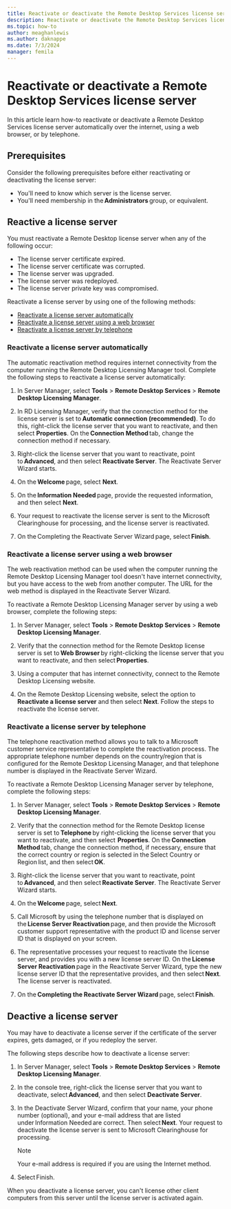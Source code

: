 ```yaml
---
title: Reactivate or deactivate the Remote Desktop Services license server
description: Reactivate or deactivate the Remote Desktop Services license server.
ms.topic: how-to
author: meaghanlewis
ms.author: daknappe
ms.date: 7/3/2024
manager: femila
---
```


# Reactivate or deactivate a Remote Desktop Services license server

In this article learn how-to reactivate or deactivate a Remote Desktop Services license server automatically over the internet, using a web browser, or by telephone.

## Prerequisites

Consider the following prerequisites before either reactivating or deactivating the license server:

- You'll need to know which server is the license server.
- You'll need membership in the **Administrators** group, or equivalent.

## Reactive a license server

You must reactivate a Remote Desktop license server when any of the following occur:

- The license server certificate expired.
- The license server certificate was corrupted.
- The license server was upgraded.
- The license server was redeployed.
- The license server private key was compromised.

Reactivate a license server by using one of the following methods:

- [Reactivate a license server automatically](#reactivate-a-license-server-automatically)
- [Reactivate a license server using a web browser](#reactivate-a-license-server-using-a-web-browser)
- [Reactivate a license server by telephone](#reactivate-a-license-server-by-telephone)

### Reactivate a license server automatically

The automatic reactivation method requires internet connectivity from the computer running the Remote Desktop Licensing Manager tool. Complete the following steps to reactivate a license server automatically:

1. In Server Manager, select **Tools** > **Remote Desktop Services** > **Remote Desktop Licensing Manager**.

1. In RD Licensing Manager, verify that the connection method for the license server is set to **Automatic connection (recommended)**. To do this, right-click the license server that you want to reactivate, and then select **Properties**. On the **Connection Method** tab, change the connection method if necessary. 

1. Right-click the license server that you want to reactivate, point to **Advanced**, and then select **Reactivate Server**. The Reactivate Server Wizard starts.

1. On the **Welcome** page, select **Next**. 

1. On the **Information Needed** page, provide the requested information, and then select **Next**. 

1. Your request to reactivate the license server is sent to the Microsoft Clearinghouse for processing, and the license server is reactivated. 

1. On the Completing the Reactivate Server Wizard page, select **Finish**. 

### Reactivate a license server using a web browser

The web reactivation method can be used when the computer running the Remote Desktop Licensing Manager tool doesn't have internet connectivity, but you have access to the web from another computer. The URL for the web method is displayed in the Reactivate Server Wizard. 

To reactivate a Remote Desktop Licensing Manager server by using a web browser, complete the following steps:

1. In Server Manager, select **Tools** > **Remote Desktop Services** > **Remote Desktop Licensing Manager**.

1. Verify that the connection method for the Remote Desktop license server is set to **Web Browser** by right-clicking the license server that you want to reactivate, and then select **Properties**.

1. Using a computer that has internet connectivity, connect to the Remote Desktop Licensing website.

1. On the Remote Desktop Licensing website, select the option to **Reactivate a license server** and then select **Next**. Follow the steps to reactivate the license server.

### Reactivate a license server by telephone

The telephone reactivation method allows you to talk to a Microsoft customer service representative to complete the reactivation process. The appropriate telephone number depends on the country/region that is configured for the Remote Desktop Licensing Manager, and that telephone number is displayed in the Reactivate Server Wizard.

To reactivate a Remote Desktop Licensing Manager server by telephone, complete the following steps:

1. In Server Manager, select **Tools** > **Remote Desktop Services** > **Remote Desktop Licensing Manager**.

1. Verify that the connection method for the Remote Desktop license server is set to **Telephone** by right-clicking the license server that you want to reactivate, and then select  **Properties**. On the **Connection Method** tab, change the connection method, if necessary, ensure that the correct country or region is selected in the Select Country or Region list, and then select **OK**.

1. Right-click the license server that you want to reactivate, point to **Advanced**, and then select **Reactivate Server**. The Reactivate Server Wizard starts.

1. On the **Welcome** page, select **Next**.

1. Call Microsoft by using the telephone number that is displayed on the **License Server Reactivation** page, and then provide the Microsoft customer support representative with the product ID and license server ID that is displayed on your screen.

1. The representative processes your request to reactivate the license server, and provides you with a new license server ID. On the **License Server Reactivation** page in the Reactivate Server Wizard, type the new license server ID that the representative provides, and then select **Next**. The license server is reactivated.

1. On the **Completing the Reactivate Server Wizard** page, select **Finish**.

## Deactive a license server

You may have to deactivate a license server if the certificate of the server expires, gets damaged, or if you redeploy the server.

The following steps describe how to deactivate a license server:

1. In Server Manager, select **Tools** > **Remote Desktop Services** > **Remote Desktop Licensing Manager**.

1. In the console tree, right-click the license server that you want to deactivate, select **Advanced**, and then select **Deactivate Server**.

1. In the Deactivate Server Wizard, confirm that your name, your phone number (optional), and your e-mail address that are listed under Information Needed are correct. Then select **Next**. Your request to deactivate the license server is sent to Microsoft Clearinghouse for processing.
    > [!NOTE]
    > Your e-mail address is required if you are using the Internet method.
1. Select Finish. 

When you deactivate a license server, you can't license other client computers from this server until the license server is activated again.
